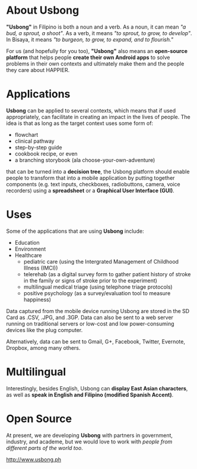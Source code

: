# About Usbong #
**"Usbong"** in Filipino is both a noun and a verb. As a noun, it can mean _"a bud, a sprout, a shoot"_. As a verb, it means _"to sprout, to grow, to develop"_. In Bisaya, it means _"to burgeon, to grow, to expand, and to flourish."_

For us (and hopefully for you too), **"Usbong"** also means an **open-source platform** that helps people **create their own Android apps** to solve problems in their own contexts and ultimately make them and the people they care about HAPPIER.

# Applications #
**Usbong** can be applied to several contexts, which means that if used appropriately, can facilitate in creating an impact in the lives of people. The idea is that as long as the target context uses some form of:

  * flowchart
  * clinical pathway
  * step-by-step guide
  * cookbook recipe, or even
  * a branching storybook (ala choose-your-own-adventure)

that can be turned into a **decision tree**, the Usbong platform should enable people to transform that into a mobile application by putting together components (e.g. text inputs, checkboxes, radiobuttons, camera, voice recorders) using a **spreadsheet** or a **Graphical User Interface (GUI)**.

# Uses #
Some of the applications that are using **Usbong** include:

  * Education
  * Environment
  * Healthcare
    * pediatric care (using the Intergrated Management of Childhood Illness (IMCI))
    * telerehab (as a digital survey form to gather patient history of stroke in the family or signs of stroke prior to the experiment)
    * multilingual medical triage (using telephone triage protocols)
    * positive psychology (as a survey/evaluation tool to measure happiness)

Data captured from the mobile device running Usbong are stored in the SD Card as .CSV, .JPG, and .3GP. Data can also be sent to a web server running on traditional servers or low-cost and low power-consuming devices like the plug computer.

Alternatively, data can be sent to Gmail, G+, Facebook, Twitter, Evernote, Dropbox, among
many others.

# Multilingual #
Interestingly, besides English, Usbong can **display East Asian characters**, as well as **speak in English and Filipino (modified Spanish Accent)**.

# Open Source #
At present, we are developing **Usbong** with partners in government, industry, and academe, but we would love to work with _people from different parts of the world too_.

http://www.usbong.ph